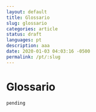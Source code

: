 ```yaml
---
layout: default
title: Glossario
slug: glossario
categories: article
status: draft
languages: pt
description: aaa
date: 2020-01-03 04:03:16 -0500
permalink: /pt/:slug
---
```

# Glossario

```pending```